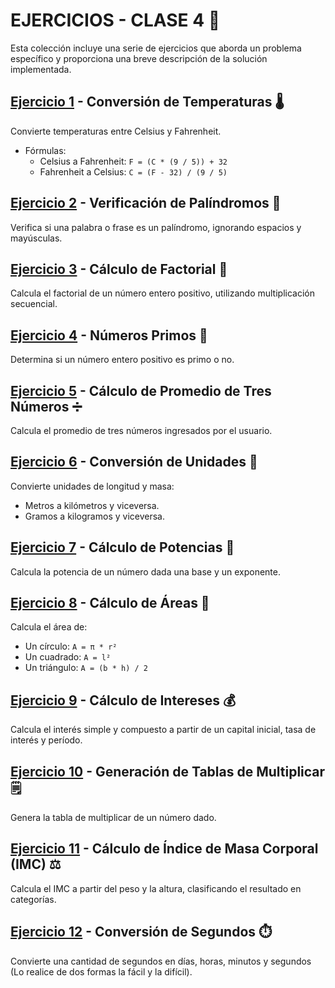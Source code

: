 # EJERCICIOS - CLASE 4 📘

Esta colección incluye una serie de ejercicios que aborda un problema específico y proporciona una breve descripción de la solución implementada.

## [Ejercicio 1](Ejercicio1.java) - Conversión de Temperaturas 🌡️
Convierte temperaturas entre Celsius y Fahrenheit.
- Fórmulas:
  - Celsius a Fahrenheit: `F = (C * (9 / 5)) + 32`
  - Fahrenheit a Celsius: `C = (F - 32) / (9 / 5)`

## [Ejercicio 2](Ejercicio2.java) - Verificación de Palíndromos 🔄
Verifica si una palabra o frase es un palíndromo, ignorando espacios y mayúsculas.

## [Ejercicio 3](Ejercicio3.java) - Cálculo de Factorial 🔢
Calcula el factorial de un número entero positivo, utilizando multiplicación secuencial.

## [Ejercicio 4](Ejercicio4.java) - Números Primos 🧮
Determina si un número entero positivo es primo o no.

## [Ejercicio 5](Ejercicio5.java) - Cálculo de Promedio de Tres Números ➗
Calcula el promedio de tres números ingresados por el usuario.

## [Ejercicio 6](Ejercicio6.java) - Conversión de Unidades 📏
Convierte unidades de longitud y masa:
- Metros a kilómetros y viceversa.
- Gramos a kilogramos y viceversa.

## [Ejercicio 7](Ejercicio7.java) - Cálculo de Potencias 📐
Calcula la potencia de un número dada una base y un exponente.

## [Ejercicio 8](Ejercicio8.java) - Cálculo de Áreas 📏
Calcula el área de:
- Un círculo: `A = π * r²`
- Un cuadrado: `A = l²`
- Un triángulo: `A = (b * h) / 2`

## [Ejercicio 9](Ejercicio9.java) - Cálculo de Intereses 💰
Calcula el interés simple y compuesto a partir de un capital inicial, tasa de interés y período.

## [Ejercicio 10](Ejercicio10.java) - Generación de Tablas de Multiplicar 🗒️
Genera la tabla de multiplicar de un número dado.

## [Ejercicio 11](Ejercicio11.java) - Cálculo de Índice de Masa Corporal (IMC) ⚖️
Calcula el IMC a partir del peso y la altura, clasificando el resultado en categorías.

## [Ejercicio 12](Ejercicio12.java) - Conversión de Segundos ⏱️
Convierte una cantidad de segundos en días, horas, minutos y segundos (Lo realice de dos formas la fácil y la difícil).